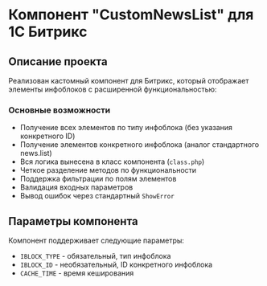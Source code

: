 # Компонент "CustomNewsList" для 1С Битрикс

## Описание проекта

Реализован кастомный компонент для Битрикс, который отображает элементы инфоблоков с расширенной функциональностью:

### Основные возможности

   - Получение всех элементов по типу инфоблока (без указания конкретного ID)
   - Получение элементов конкретного инфоблока (аналог стандартного news.list)
   - Вся логика вынесена в класс компонента (`class.php`)
   - Четкое разделение методов по функциональности
   - Поддержка фильтрации по полям элементов
   - Валидация входных параметров
   - Вывод ошибок через стандартный `ShowError`

## Параметры компонента

Компонент поддерживает следующие параметры:
- `IBLOCK_TYPE` - обязательный, тип инфоблока
- `IBLOCK_ID` - необязательный, ID конкретного инфоблока
- `CACHE_TIME` - время кеширования
